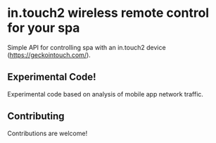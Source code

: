 # in.touch2 wireless remote control for your spa

Simple API for controlling spa with an in.touch2 device (https://geckointouch.com/).

## Experimental Code!

Experimental code based on analysis of mobile app network traffic.

## Contributing

Contributions are welcome!
